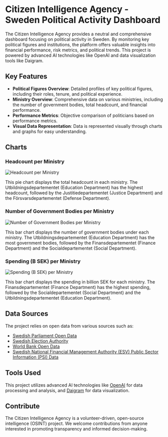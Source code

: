 # Citizen Intelligence Agency - Sweden Political Activity Dashboard

The Citizen Intelligence Agency provides a neutral and comprehensive dashboard focusing on political activity in Sweden. By monitoring key political figures and institutions, the platform offers valuable insights into financial performance, risk metrics, and political trends. This project is powered by advanced AI technologies like OpenAI and data visualization tools like Daigram.

## Key Features

- **Political Figures Overview**: Detailed profiles of key political figures, including their roles, tenure, and political experience. 
- **Ministry Overview**: Comprehensive data on various ministries, including the number of government bodies, total headcount, and financial performance. 
- **Performance Metrics**: Objective comparison of politicians based on performance metrics. 
- **Visual Data Representation**: Data is represented visually through charts and graphs for easy understanding. 

## Charts

### Headcount per Ministry

![Headcount per Ministry](https://daigr.am/3c0e3e1c.svg)

This pie chart displays the total headcount in each ministry. The Utbildningsdepartementet (Education Department) has the highest headcount, followed by the Justitiedepartementet (Justice Department) and the Försvarsdepartementet (Defense Department).

### Number of Government Bodies per Ministry

![Number of Government Bodies per Ministry](https://daigr.am/3531a579.svg)

This bar chart displays the number of government bodies under each ministry. The Utbildningsdepartementet (Education Department) has the most government bodies, followed by the Finansdepartementet (Finance Department) and the Socialdepartementet (Social Department).

### Spending (B SEK) per Ministry

![Spending (B SEK) per Ministry](https://daigr.am/9fd2c66c.svg)

This bar chart displays the spending in billion SEK for each ministry. The Finansdepartementet (Finance Department) has the highest spending, followed by the Socialdepartementet (Social Department) and the Utbildningsdepartementet (Education Department).

## Data Sources

The project relies on open data from various sources such as:

- [Swedish Parliament Open Data](https://data.riksdagen.se/)
- [Swedish Election Authority](https://www.val.se/)
- [World Bank Open Data](https://data.worldbank.org/)
- [Swedish National Financial Management Authority (ESV) Public Sector Information (PSI) Data](https://www.esv.se/)

## Tools Used

This project utilizes advanced AI technologies like [OpenAI](https://www.openai.com/) for data processing and analysis, and [Daigram](https://www.daigram.com/) for data visualization.

## Contribute

The Citizen Intelligence Agency is a volunteer-driven, open-source intelligence (OSINT) project. We welcome contributions from anyone interested in promoting transparency and informed decision-making. 

